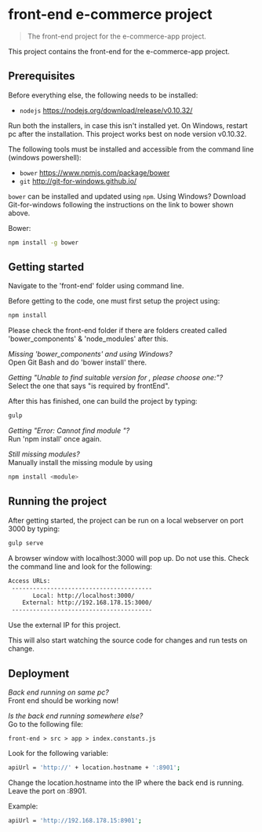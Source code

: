# front-end e-commerce project

> The front-end project for the e-commerce-app project.

This project contains the front-end for the e-commerce-app project.

## Prerequisites

Before everything else, the following needs to be installed:
- `nodejs` https://nodejs.org/download/release/v0.10.32/

Run both the installers, in case this isn't installed yet.
On Windows, restart pc after the installation.
This project works best on node version v0.10.32.

The following tools must be installed and accessible from the command line (windows powershell):

- `bower` https://www.npmjs.com/package/bower
- `git` http://git-for-windows.github.io/

`bower` can be installed and updated using `npm`.
Using Windows? Download Git-for-windows following the instructions on the link to bower shown above.

Bower:
```sh
npm install -g bower
```

## Getting started

Navigate to the 'front-end' folder using command line.

Before getting to the code, one must first setup the project using:

```sh
npm install
```

Please check the front-end folder if there are folders created called 'bower_components' & 'node_modules' after this.

*Missing 'bower_components' and using Windows?*<br>
Open Git Bash and do 'bower install' there.

*Getting "Unable to find suitable version for <package>, please choose one:"?*<br>
Select the one that says "is required by frontEnd".

After this has finished, one can build the project by typing:

```sh
gulp
```

*Getting "Error: Cannot find module <name>"?*<br>
Run 'npm install' once again.

*Still missing modules?*<br>
Manually install the missing module by using
```sh
npm install <module>
```

## Running the project

After getting started, the project can be run on a local webserver on port 3000 by typing:

```sh
gulp serve
```

A browser window with localhost:3000 will pop up.
Do not use this. Check the command line and look for the following:

```sh
Access URLs:
 ----------------------------------------
       Local: http://localhost:3000/
    External: http://192.168.178.15:3000/
 ----------------------------------------
```

Use the external IP for this project.

This will also start watching the source code for changes and run tests on change.

## Deployment

*Back end running on same pc?*<br>
Front end should be working now!

*Is the back end running somewhere else?*<br>
Go to the following file:
```
front-end > src > app > index.constants.js
```

Look for the following variable:
```sh
apiUrl = 'http://' + location.hostname + ':8901';
```

Change the location.hostname into the IP where the back end is running. Leave the port on :8901.

Example:

```sh
apiUrl = 'http://192.168.178.15:8901';
```
